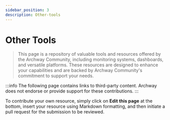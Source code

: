 ```yaml
---
sidebar_position: 3
description: Other-tools
---
```


# Other Tools

> This page is a repository of valuable tools and resources offered by the Archway Community, including monitoring systems, dashboards, and versatile platforms. These resources are designed to enhance your capabilities and are backed by Archway Community's commitment to support your needs.

:::info
The following page contains links to third-party content. Archway does not endorse or provide support for these contributions.
:::

To contribute your own resource, simply click on **Edit this page** at the bottom, insert your resource using Markdown formatting, and then initiate a pull request for the submission to be reviewed.